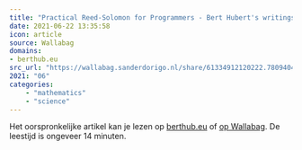 ```yaml
---
title: "Practical Reed-Solomon for Programmers - Bert Hubert's writings"
date: 2021-06-22 13:35:58
icon: article
source: Wallabag
domains:
- berthub.eu
src_url: "https://wallabag.sanderdorigo.nl/share/61334912120222.78094041"
2021: "06"
categories:
    - "mathematics"
    - "science"
---
```

Het oorspronkelijke artikel kan je lezen op [berthub.eu](https://berthub.eu/articles/posts/reed-solomon-for-programmers/) of [op Wallabag](https://wallabag.sanderdorigo.nl/share/61334912120222.78094041). De leestijd is ongeveer 14 minuten.